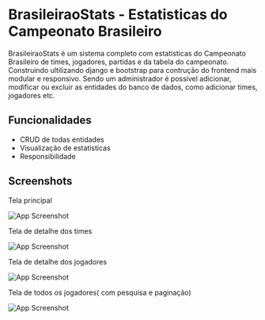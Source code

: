 
# BrasileiraoStats - Estatisticas do Campeonato Brasileiro

BrasileiraoStats é um sistema completo com estatisticas do Campeonato Brasileiro de times, jogadores, partidas e da tabela do campeonato. Construindo ultilizando django e bootstrap para contrução do frontend mais modular e responsivo. Sendo um administrador é possivel adicionar, modificar ou excluir as entidades do banco de dados, como adicionar times, jogadores etc.


## Funcionalidades

- CRUD de todas entidades
- Visualização de estatisticas
- Responsibilidade


## Screenshots

Tela principal

![App Screenshot](https://i.ibb.co/r4RsKpj/Captura-de-tela-2024-01-05-123330.png)

Tela de detalhe dos times

![App Screenshot](https://i.ibb.co/3YBpf0g/image.png)

Tela de detalhe dos jogadores

![App Screenshot](https://i.ibb.co/ncsjz2Y/image.png)

Tela de todos os jogadores( com pesquisa e paginação)

![App Screenshot](https://i.ibb.co/M9sfH5T/image.png)

